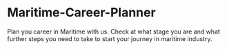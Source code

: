 # Maritime-Career-Planner
Plan you career in Maritime with us. Check at what stage you are and what further steps you need to take to start your journey in maritime industry.
